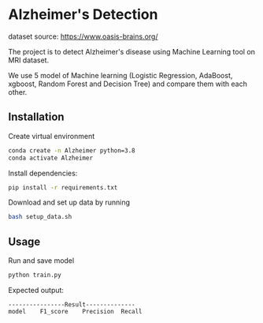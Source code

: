 # Alzheimer's Detection 
dataset source: https://www.oasis-brains.org/

The project is to detect Alzheimer's disease using Machine Learning tool on MRI dataset.

We use 5 model of Machine learning (Logistic Regression, AdaBoost, xgboost, Random Forest and Decision Tree) and compare them with each other.

## Installation

Create virtual environment

```bash
conda create -n Alzheimer python=3.8
conda activate Alzheimer
```
Install dependencies:

```bash
pip install -r requirements.txt
```

Download and set up data by running

```bash
bash setup_data.sh
```   

## Usage
Run and save model
```python
python train.py
```
Expected output:

```
----------------Result--------------
model    F1_score    Precision  Recall

```  
